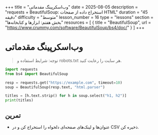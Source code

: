 +++
title = "وب‌اسکرپینگ مقدماتی"
date = 2025-08-05
description = "requests + BeautifulSoup: استخراج داده از صفحات HTML"
duration = "45 دقیقه"
difficulty = "متوسط"
lesson_number = 16
type = "lessons"
section = "بخش هفتم: ابزارها و کتابخانه‌ها"
resources = [
  { title = "BeautifulSoup", url = "https://www.crummy.com/software/BeautifulSoup/bs4/doc/" }
]
+++

# وب‌اسکرپینگ مقدماتی

> توجه: شرایط استفاده و robots.txt هر سایت را رعایت کنید.

```python
import requests
from bs4 import BeautifulSoup

resp = requests.get("https://example.com", timeout=10)
soup = BeautifulSoup(resp.text, "html.parser")

titles = [h.text.strip() for h in soup.select("h1, h2")]
print(titles)
```

## تمرین

- عنوان‌ها و لینک‌های صفحه‌ای دلخواه را استخراج کن و در CSV ذخیره کن.

